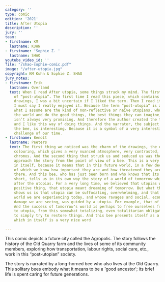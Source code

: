 ```yaml
---
category: ''
type: comic
edition: '2021'
title: After Utopia
description: ''
jury: ''
team:
- firstname: KM
  lastname: KUHN
- firstname: 'Sophie Z. '
  lastname: SHAO
youtube_video_id: ''
file: "/shao-sophie-comic.pdf"
image: "/after-utopia.jpg"
copyright: KM Kuhn & Sophie Z. SHAO
jury_notes:
- firstname: Erik
  lastname: Overland
  text: When I read After utopia, some things struck my mind. The first is the concept
    of “post-utopia”. The first time I read this piece, which contains a lot of fantastic
    drawings, I was a bit uncertain if I liked the term. Then I read it again, and
    I must say I really enjoyed it. Because the term “post-utopia” is a critique of
    what I assume are the kind of non-reflective or naïve utopians, who want to save
    the world and do the good things, the best things they can imagine, but the result
    isn’t always very promising. And therefore the author created the term “post utopianism”
    and I like this way of doing things. And the narrator, the subject in the story,
    the bee, is interesting. Because it is a symbol of a very interesting environmental
    challenge of our time.
- firstname: Benoît
  lastname: Peeters
  text: The first thing we noticed was the charm of the drawings, the quality of the
    colouring, which gives a very nuanced atmosphere, very contrasted, far from the
    chromos. And the second thing that struck us and seduced us was the theme. To
    approach the story from the point of view of a bee. This is a very positive sign
    in itself, because it means that in this future world, in a few decades, bees,
    of which we know how important they are and how threatened they are, are still
    there. And this bee, who has just been born and who knows that its life will be
    short, tells us in its own way the story of a world of tomorrow which is a world
    after the utopias. For a very long time, we believed that utopias were a really
    positive thing, that utopia meant dreaming of tomorrow. But what this history
    shows us is that utopia can be suffocating, overwhelming, and that perhaps the
    world we are experiencing today, and whose ravages and social, economic and ecological
    damage we are seeing, was guided by a utopia. For example, that of productivism.
    And the success of tomorrow's world is perhaps to free ourselves from this obligation
    to utopia, from this somewhat totalizing, even totalitarian obligation to utopia,
    to simply try to restore things. And this bee presents itself as a "future ancestor",
    which in itself is a very nice word

---
```

This comic depicts a future city called the Agropolis. The story follows the history of the Old Quarry farm and the lives of some of its community members, exploring how transportation, labour rights, social care, etc., <!--more-->work in this “post-utopian” society. 

The story is narrated by a long-horned bee who also lives at the Old Quarry. This solitary bees embody what it means to be a 'good ancestor'; its brief life is spent caring for future generations.